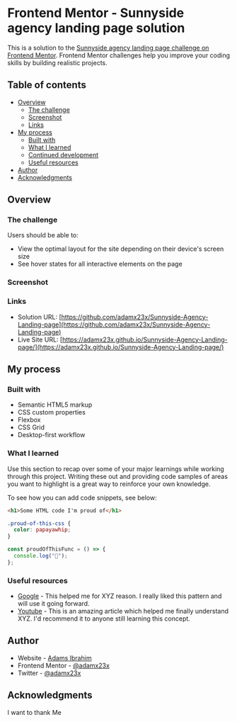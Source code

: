 # Frontend Mentor - Sunnyside agency landing page solution

This is a solution to the [Sunnyside agency landing page challenge on Frontend Mentor](https://www.frontendmentor.io/challenges/sunnyside-agency-landing-page-7yVs3B6ef). Frontend Mentor challenges help you improve your coding skills by building realistic projects.

## Table of contents

- [Overview](#overview)
  - [The challenge](#the-challenge)
  - [Screenshot](#screenshot)
  - [Links](#links)
- [My process](#my-process)
  - [Built with](#built-with)
  - [What I learned](#what-i-learned)
  - [Continued development](#continued-development)
  - [Useful resources](#useful-resources)
- [Author](#author)
- [Acknowledgments](#acknowledgments)


## Overview

### The challenge

Users should be able to:

- View the optimal layout for the site depending on their device's screen size
- See hover states for all interactive elements on the page

### Screenshot


### Links

- Solution URL: [https://github.com/adamx23x/Sunnyside-Agency-Landing-page](https://github.com/adamx23x/Sunnyside-Agency-Landing-page)
- Live Site URL: [https://adamx23x.github.io/Sunnyside-Agency-Landing-page/](https://adamx23x.github.io/Sunnyside-Agency-Landing-page/)

## My process

### Built with

- Semantic HTML5 markup
- CSS custom properties
- Flexbox
- CSS Grid
- Desktop-first workflow


### What I learned

Use this section to recap over some of your major learnings while working through this project. Writing these out and providing code samples of areas you want to highlight is a great way to reinforce your own knowledge.

To see how you can add code snippets, see below:

```html
<h1>Some HTML code I'm proud of</h1>
```

```css
.proud-of-this-css {
  color: papayawhip;
}
```

```js
const proudOfThisFunc = () => {
  console.log("🎉");
};
```


### Useful resources

- [Google](https://google.com) - This helped me for XYZ reason. I really liked this pattern and will use it going forward.
- [Youtube](https://www.youtube.com) - This is an amazing article which helped me finally understand XYZ. I'd recommend it to anyone still learning this concept.


## Author

- Website - [Adams Ibrahim](https://github.com/adamx23x)
- Frontend Mentor - [@adamx23x](https://www.frontendmentor.io/profile/@adamx23x)
- Twitter - [@adamx23x](https://www.twitter.com/@adamx23x)


## Acknowledgments

I want to thank Me
